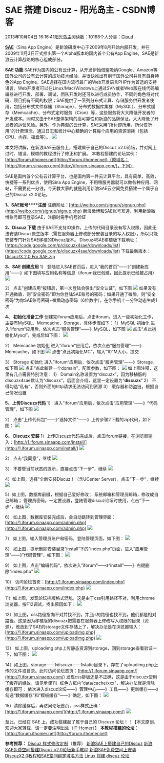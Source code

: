 
# SAE 搭建 Discuz - 阳光岛主 - CSDN博客

2013年10月04日 16:16:41[阳光岛主](https://me.csdn.net/sunboy_2050)阅读数：10188个人分类：[Cloud																](https://blog.csdn.net/sunboy_2050/article/category/1398664)



**[SAE](http://sae.sina.com.cn/)**（Sina App Engine）是新浪研发中心于2009年8月开始内部开发，并在2009年11月3日正式推出第一个Alpha版本的国内首个公有App Engine，SAE是新浪云计算战略的核心组成部分。

**SAE 功能**
SAE作为国内的公有云计算，从开发伊始借鉴吸纳Google、Amazon等国外公司的公有云计算的成功技术经验，并很快推出有别于国外公司并具有自身特色的App Engine。SAE选择在国内流行最广的Web开发语言PHP作为首选的支持语言，Web开发者可以在Linux/Mac/Windows上通过SVN或者Web版在线代码编辑器进行开发、部署、调试，团队开发时还可以进行成员协作，不同的角色将对代码、项目拥有不同的权限；SAE提供了一系列分布式计算、存储服务供开发者使用，包括分布式文件存储（Storage）、分布式数据库集群（MySQL）、分布式缓存（Memcache）、分布式定时服务（Cron）等，这些服务将大大降低开发者的开发成本。同时又由于SAE整体架构的高可靠性和新浪的品牌保证，大大降低了开发者的运营风险。另外，作为典型的云计算，SAE采用“所付即所用，所付仅所用”的计费理念，通过日志和统计中心精确的计算每个应用的资源消耗（包括CPU、内存、磁盘等）。
![](https://img-blog.csdn.net/20131008192328125)

本文将讲解，在新浪SAE云服务上，搭建属于自己的Discuz x2.0论坛，并对网上过时、错误、模糊的教程进行了修正和扩展。
本教程搭建的论坛实例：[http://forum.ithomer.net](http://forum.ithomer.net)（原域名：[http://iforum.sinaapp.com](http://iforum.sinaapp.com/)，下同）


SAE是国内首个公有云计算平台，也是国内第一件云计算平台，具有简单，高效，快捷等一系列优点，使用Sina App Engine，不用租服务器就可以做各种应用、网站，不需要花一分钱，今天教大家的就是利用新浪SAE云空间免费搭建一个属于自己的Discuz x2.0论坛。

**1、SAE账号****注册**
注册网址：[http://weibo.com/signup/signup.php](http://weibo.com/signup/signup.php)
新浪微博和SAE账号互通，利用新浪微博账号即可登录SAE，注册时需手机号验证

**2、Discuz 下载**
由于SAE不支持IO操作，上传的代码目录没有写入权限，因此无法安装Discuz原生版本（需在服务器上修改部分安装目录的写入权限），所以只能安装专门针对SAE移植的Discuz版本。
Discuz4SAE移植版下载地址：[https://code.google.com/p/discuzx4sae/downloads/list](https://code.google.com/p/discuzx4sae/downloads/list)
下载最新版本：[Discuz!X 2.0 For SAE.zip](https://discuzx4sae.googlecode.com/files/Discuz%21X%202.0%20For%20SAE.zip)

**3、SAE 创建应用**
1） 登陆进入SAE首页后，进入“我的首页”——》”创建新应用“——》如下图填写应用名称等信息（iforum我已创建，因此提示已经被占用）
![](https://img-blog.csdn.net/20131004150920078)

2） 点击”创建应用“按钮后，第一次登陆会弹出“安全认证”，如下图
![](https://img-blog.csdn.net/20131004151507765)
如果没有开通微盾，则”安全密码“即为你登陆SAE账号的密码；如果开通了微盾，则”安全密码“为你SAE账号密码+微盾动态密码（6位数字），在你手机上一分钟动态生成1次

**4、 初始化准备工作**
创建完iforum应用后，点击iforum，进入一些初始化工作，主要有MySQL、Memcache、Storage，具体步骤如下：
1）MySQL 初始化
进入”iforum“应用后，依次点击“服务管理”——》MySQL，如下图
![](https://img-blog.csdn.net/20131004152513484)
点击“点此初始化Mysql”，完成后如下图：
![](https://img-blog.csdn.net/20131004152829312)

2） Memcache 初始化
进入”iforum“应用后，依次点击“服务管理”——》Memcache，如下图
![](https://img-blog.csdn.net/20131004153016921)
点击“点此初始化MC”，输入“10”M大小，提交

3） Storage 初始化
进入”iforum“应用后，依次点击“服务管理”——》Storage，如下图
![](https://img-blog.csdn.net/20131004153314812)
点击“点此新建一个domain”，配置参数，如下图：
![](https://img-blog.csdn.net/20131004154106375)
如上图注释，这里有几点需要特别注意：
1） Domain名称设置为“discuzx”，因为移植版的discuzx4sae默认为“discuzx”，后面会介绍，这里一定设置为“**discuzx**”
2） 不得勾选“私有”，否则外面的http请求无法访问到资源
3） 缓存器和防盗链，根据自己情况设置

**5、上传Discuzx代码**
1） 进入”iforum“应用后，依次点击“应用管理”——》“代码管理”，如下图
![](https://img-blog.csdn.net/20131004154614031)

2） 点击”上传代码包“——》”选择文件“——》上传步骤2下载的zip代码，如下图：
![](https://img-blog.csdn.net/20131004154818421)

**6、 Discuzx 安装**
1）上传Discuzx代码完成后，点击iforum链接，在浏览器输入：[http://1.iforum.sinaapp.com/install/](http://1.iforum.sinaapp.com/install/)
![](https://img-blog.csdn.net/20131004155147875)

2） 点击“我同意”，继续
![](https://img-blog.csdn.net/20131004155328000)

3） 不要管当前状态的提示，直接点击“下一步”，继续
![](https://img-blog.csdn.net/20131004155442437)

4）如上图，选择“全新安装Discuz！（含UCenter Server），点击”下一步“，继续
![](https://img-blog.csdn.net/20131004155950203)

5）如上图，数据库前缀，根据自己爱好修改； 系统邮箱和管理员邮箱，修改成自己邮箱； 管理员密码，一定要设置，登陆管理discuz论坛时使用，点击”下一步“，继续
![](https://img-blog.csdn.net/20131004160233500)

6） 如上图，数据库安装完成后，会自动跳转到管理界面：[http://1.iforum.sinaapp.com/admin.php](http://1.iforum.sinaapp.com/admin.php)
![](https://img-blog.csdn.net/20131004160500687)

7） 如上图，输入管理员账户和密码，登陆管理页面，如下图：
![](https://img-blog.csdn.net/20131004160713046)

8） 如上图，提示删除安装目录”install“下的”index.php“页面，进入”应用管理“——》”代码管理“，如下图：
![](https://img-blog.csdn.net/20131004160859062)

9） 如上图，点击”编辑代码“，依次进入”iforum"——》“install”——》右键删除“index.php"
![](https://img-blog.csdn.net/20131004161146875)

10） 访问论坛首页：[http://1.iforum.sinaapp.com/index.php](http://1.iforum.sinaapp.com/index.php)
![](https://img-blog.csdn.net/20131004161639078)

11）如上图，发现论坛排版格式混乱，这是由于css引用路径不对，利用chrome浏览器，按F12调试，找出原因如下：
![](https://img-blog.csdn.net/20131004162247296)

12）如上图，css路径指向不对并找不到，并且js的路径也找不到，他们都是相对路径，这是因为移植版的discuzx把需要在服务器上修改写入权限的目录（资源），改放到了SAE的storage文件存储上了，解决办法是在浏览器输入：[http://1.iforum.sinaapp.com/uploadimg.php](http://1.iforum.sinaapp.com/uploadimg.php)
![](https://img-blog.csdn.net/20131004162825312)

13） 如上图，uploadimg.php上传静态资源到storage，回到storage查看验证一下，如下图：
![](https://img-blog.csdn.net/20131004163611703)

14）如上图，storage——》discuzx——》static目录下，存在了uploadimg.php上传的文件或目录。此时访问论坛首页：[http://1.iforum.sinaapp.com/](http://1.iforum.sinaapp.com/)
发现css排版还是不正确，这是由于discuzx使用了缓存的缘故，请见步骤11）红色方框内”data/cache/xxx"，解决办法就是清除缓存即可：
依次进入discuz论坛——》管理中心——》工具——》更新缓存——》勾选“数据缓存”和“模板缓存”——》确定，如下图：
![](https://img-blog.csdn.net/20131004164101375)

15）清除缓存后，再访问论坛首页，css样式正确：[http://1.iforum.sinaapp.com/](http://1.iforum.sinaapp.com/)
![](https://img-blog.csdn.net/20131004164426375)

至此，已经在 SAE 上，成功搭建起了属于自己的 Discuzx 论坛！！【本文原创，欢迎大家转载，请一定要注明出处（[IT-Homer](http://blog.csdn.net/ithomer)）】
**本教程搭建的论坛：**[http://forum.ithomer.net](http://forum.ithomer.net)


**参考推荐：**
[Discuz 样式修改定制](http://blog.csdn.net/ithomer/article/details/12298333)（推荐）
[新浪SAE上搭建自己的Discuz](http://blog.csdn.net/liuqiyao_01/article/details/8551097)
[新浪SAE免费空间搭建Discuz x2.0论坛新手教程](http://hi.baidu.com/gb107/item/192b13149980ca453a176e8d)
[新浪SAE免费空间上安装DiscuzX2.0教程和SAE空间绑定域名方法](http://www.freehao123.com/sae-discuzx2-0/)
[Linux 搭建 discuz 论坛](http://blog.csdn.net/ithomer/article/details/8922062)



